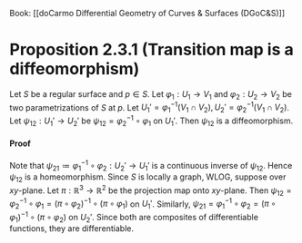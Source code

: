 Book: [[doCarmo Differential Geometry of Curves & Surfaces (DGoC&S)]]
# Proposition 2.3.1 (Transition map is a diffeomorphism)
Let $S$ be a regular surface and $p\in S$.
Let $\varphi_{1}: U_{1}\to V_{1}$ and $\varphi_{2}:U_{2}\to V_{2}$ be two parametrizations of $S$ at $p$.
Let $U_{1}'=\varphi_{1}^{-1}(V_{1}\cap V_{2}),U_{2}'=\varphi_{2}^{-1}(V_{1}\cap V_{2})$.
Let $\psi_{12}:U_{1}'\to U_{2}'$ be $\psi_{12}=\varphi_{2}^{-1}\circ \varphi_{1}$ on $U_{1}'$.
Then $\psi_{12}$ is a diffeomorphism.
#### Proof
Note that $\psi_{21}\coloneqq \varphi_{1}^{-1}\circ \varphi_{2}:U_{2}'\to U_{1}'$ is a continuous inverse of $\psi_{12}$.
Hence $\psi_{12}$ is a homeomorphism.
Since $S$ is locally a graph, WLOG, suppose over $xy$-plane.
Let $\pi:\mathbb{R}^{3}\to \mathbb{R}^{2}$ be the projection map onto $xy$-plane.
Then $\psi_{12}=\varphi_{2}^{-1}\circ \varphi_{1}=(\pi \circ \varphi_{2})^{-1}\circ(\pi \circ \varphi_{1})$ on $U_{1}'$.
Similarly, $\psi_{21}=\varphi_{1}^{-1}\circ \varphi_{2}=(\pi \circ \varphi_{1})^{-1}\circ (\pi \circ \varphi_{2})$ on $U_{2}'$.
Since both are composites of differentiable functions, they are differentiable.